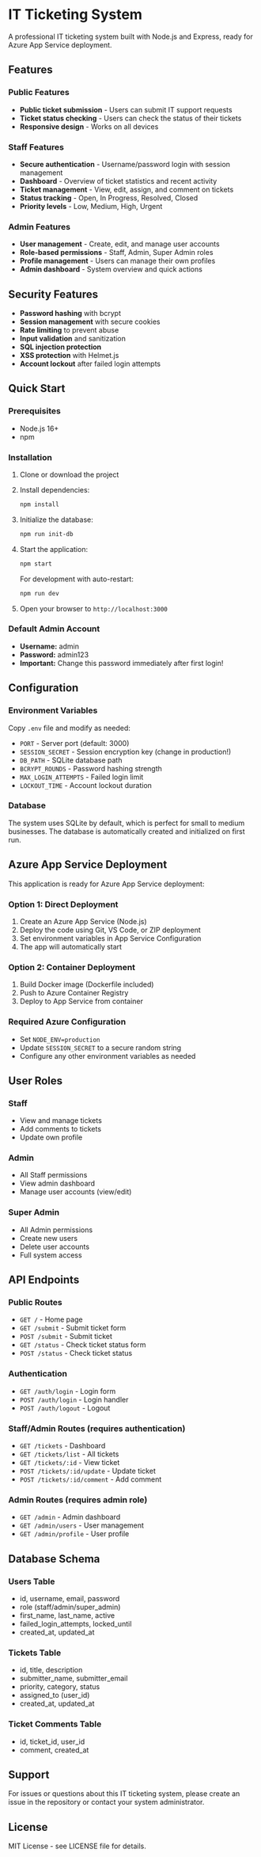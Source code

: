 # IT Ticketing System

A professional IT ticketing system built with Node.js and Express, ready for Azure App Service deployment.

## Features

### Public Features
- **Public ticket submission** - Users can submit IT support requests
- **Ticket status checking** - Users can check the status of their tickets
- **Responsive design** - Works on all devices

### Staff Features
- **Secure authentication** - Username/password login with session management
- **Dashboard** - Overview of ticket statistics and recent activity
- **Ticket management** - View, edit, assign, and comment on tickets
- **Status tracking** - Open, In Progress, Resolved, Closed
- **Priority levels** - Low, Medium, High, Urgent

### Admin Features
- **User management** - Create, edit, and manage user accounts
- **Role-based permissions** - Staff, Admin, Super Admin roles
- **Profile management** - Users can manage their own profiles
- **Admin dashboard** - System overview and quick actions

## Security Features

- **Password hashing** with bcrypt
- **Session management** with secure cookies
- **Rate limiting** to prevent abuse
- **Input validation** and sanitization
- **SQL injection protection**
- **XSS protection** with Helmet.js
- **Account lockout** after failed login attempts

## Quick Start

### Prerequisites
- Node.js 16+ 
- npm

### Installation

1. Clone or download the project
2. Install dependencies:
   ```bash
   npm install
   ```

3. Initialize the database:
   ```bash
   npm run init-db
   ```

4. Start the application:
   ```bash
   npm start
   ```
   
   For development with auto-restart:
   ```bash
   npm run dev
   ```

5. Open your browser to `http://localhost:3000`

### Default Admin Account
- **Username:** admin
- **Password:** admin123
- **Important:** Change this password immediately after first login!

## Configuration

### Environment Variables

Copy `.env` file and modify as needed:

- `PORT` - Server port (default: 3000)
- `SESSION_SECRET` - Session encryption key (change in production!)
- `DB_PATH` - SQLite database path
- `BCRYPT_ROUNDS` - Password hashing strength
- `MAX_LOGIN_ATTEMPTS` - Failed login limit
- `LOCKOUT_TIME` - Account lockout duration

### Database

The system uses SQLite by default, which is perfect for small to medium businesses. The database is automatically created and initialized on first run.

## Azure App Service Deployment

This application is ready for Azure App Service deployment:

### Option 1: Direct Deployment
1. Create an Azure App Service (Node.js)
2. Deploy the code using Git, VS Code, or ZIP deployment
3. Set environment variables in App Service Configuration
4. The app will automatically start

### Option 2: Container Deployment
1. Build Docker image (Dockerfile included)
2. Push to Azure Container Registry
3. Deploy to App Service from container

### Required Azure Configuration
- Set `NODE_ENV=production`
- Update `SESSION_SECRET` to a secure random string
- Configure any other environment variables as needed

## User Roles

### Staff
- View and manage tickets
- Add comments to tickets
- Update own profile

### Admin  
- All Staff permissions
- View admin dashboard
- Manage user accounts (view/edit)

### Super Admin
- All Admin permissions
- Create new users
- Delete user accounts
- Full system access

## API Endpoints

### Public Routes
- `GET /` - Home page
- `GET /submit` - Submit ticket form
- `POST /submit` - Submit ticket
- `GET /status` - Check ticket status form
- `POST /status` - Check ticket status

### Authentication
- `GET /auth/login` - Login form
- `POST /auth/login` - Login handler
- `POST /auth/logout` - Logout

### Staff/Admin Routes (requires authentication)
- `GET /tickets` - Dashboard
- `GET /tickets/list` - All tickets
- `GET /tickets/:id` - View ticket
- `POST /tickets/:id/update` - Update ticket
- `POST /tickets/:id/comment` - Add comment

### Admin Routes (requires admin role)
- `GET /admin` - Admin dashboard
- `GET /admin/users` - User management
- `GET /admin/profile` - User profile

## Database Schema

### Users Table
- id, username, email, password
- role (staff/admin/super_admin)
- first_name, last_name, active
- failed_login_attempts, locked_until
- created_at, updated_at

### Tickets Table
- id, title, description
- submitter_name, submitter_email
- priority, category, status
- assigned_to (user_id)
- created_at, updated_at

### Ticket Comments Table
- id, ticket_id, user_id
- comment, created_at

## Support

For issues or questions about this IT ticketing system, please create an issue in the repository or contact your system administrator.

## License

MIT License - see LICENSE file for details.
